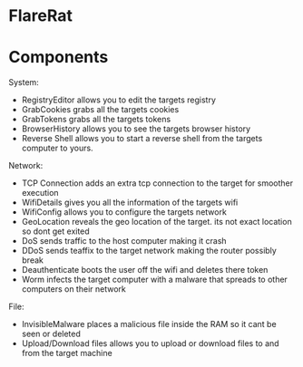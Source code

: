 # FlareRat

# Components
 System:
 - RegistryEditor   allows you to edit the targets registry
 - GrabCookies   grabs all the targets cookies
 - GrabTokens   grabs all the targets tokens
 - BrowserHistory   allows you to see the targets browser history
 - Reverse Shell   allows you to start a reverse shell from the targets computer to yours.

 Network:
 - TCP Connection   adds an extra tcp connection to the target for smoother execution
 - WifiDetails   gives you all the information of the targets wifi
 - WifiConfig   allows you to configure the targets network
 - GeoLocation   reveals the geo location of the target. its not exact location so dont get exited
 - DoS   sends traffic to the host computer making it crash
 - DDoS   sends teaffix to the target network making the router possibly break
 - Deauthenticate   boots the user off the wifi and deletes there token
 - Worm   infects the target computer with a malware that spreads to other computers on their network

 File:
 - InvisibleMalware   places a malicious file inside the RAM so it cant be seen or deleted
 - Upload/Download files   allows you to upload or download files to and from the target machine

